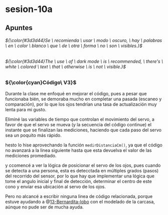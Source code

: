 # sesion-10a

## Apuntes
###### ${\color{#3d3d44}Se \ recomienda \ usar \ modo \ oscuro, \ hay \ palabras \ en \ color \ blanco \ que \ de \ otra \ forma \ no \ son \ visibles.}$ <br/>
###### ${\color{#3d3d44}The \ use \ of \ dark mode \ is \ recommended, \ there's \ white \ colored \ text \ that \ otherwise \ is \ not \ visible.}$ <br/>

### ${\color{cyan}Código\ V3}$

Durante la clase me enfoqué en mejorar el código, pues a pesar que funcionaba bién, se demoraba mucho en completar una pasada (escaneo y comparación), por lo que los ojos tendrían una tasa de actualización muy lenta para mi gusto.

Eliminé las variables de tiempo que controlan el movimiento del servo, a favor de que el servo se mueva (y la secuencia del código continue) el instante que se finalizan las mediciones, haciendo que cada paso del servo sea un poquito más rápido.

hesto lo hise aprovechando la función `medirDistanciaCm()`, ya que el código no avanzará a la linea siguiente hasta que esta devuelva el valor de las mediciones promediado.

y ccomencé a ver la lógica de posicionar el servo de los ojos, pues cuando se detecta a una persona, esta es detecctada en múltiples grados (pasos) del recorrido del sensor, por lo que hay que implementar una lógica que tome el angulo inicial y final de detección, determinar el centro de este cono y enviar esa ubicación al servo de los ojos.

Pero no alcancé a escribir ninguna linea de código relacionada, porque estuve ayudando a @[13-Bernardita-lobo]() con el modelado de la carcasa, aúnque no pude ser de mucha ayuda.

